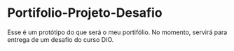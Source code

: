 # Portifolio-Projeto-Desafio
Esse é um protótipo do que será o meu portifólio. No momento, servirá para entrega de um desafio do curso DIO.
